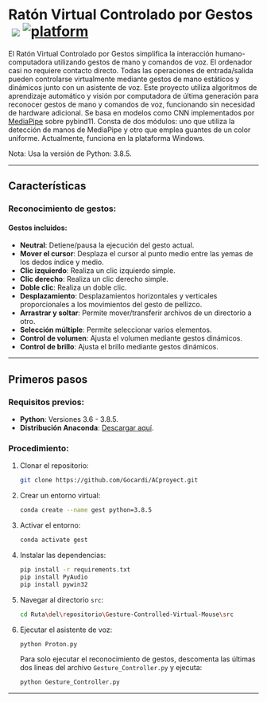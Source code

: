 # Ratón Virtual Controlado por Gestos &nbsp;[![](https://img.shields.io/badge/python-3.8.5-blue.svg)](https://www.python.org/downloads/) [![platform](https://img.shields.io/badge/platform-windows-green.svg)](https://github.com/xenon-19/Gesture_Controller)

El Ratón Virtual Controlado por Gestos simplifica la interacción humano-computadora utilizando gestos de mano y comandos de voz. El ordenador casi no requiere contacto directo. Todas las operaciones de entrada/salida pueden controlarse virtualmente mediante gestos de mano estáticos y dinámicos junto con un asistente de voz. Este proyecto utiliza algoritmos de aprendizaje automático y visión por computadora de última generación para reconocer gestos de mano y comandos de voz, funcionando sin necesidad de hardware adicional. Se basa en modelos como CNN implementados por [MediaPipe](https://github.com/google/mediapipe) sobre pybind11. Consta de dos módulos: uno que utiliza la detección de manos de MediaPipe y otro que emplea guantes de un color uniforme. Actualmente, funciona en la plataforma Windows.

Nota: Usa la versión de Python: 3.8.5.

---

## Características

### Reconocimiento de gestos:

#### Gestos incluidos:
- **Neutral**: Detiene/pausa la ejecución del gesto actual.  
- **Mover el cursor**: Desplaza el cursor al punto medio entre las yemas de los dedos índice y medio.
- **Clic izquierdo**: Realiza un clic izquierdo simple.
- **Clic derecho**: Realiza un clic derecho simple.
- **Doble clic**: Realiza un doble clic.
- **Desplazamiento**: Desplazamientos horizontales y verticales proporcionales a los movimientos del gesto de pellizco.
- **Arrastrar y soltar**: Permite mover/transferir archivos de un directorio a otro.
- **Selección múltiple**: Permite seleccionar varios elementos.
- **Control de volumen**: Ajusta el volumen mediante gestos dinámicos.
- **Control de brillo**: Ajusta el brillo mediante gestos dinámicos.

---

## Primeros pasos

### Requisitos previos:
- **Python**: Versiones 3.6 - 3.8.5.
- **Distribución Anaconda**: [Descargar aquí](https://www.anaconda.com/products/individual).

### Procedimiento:

1. Clonar el repositorio:
   ```bash
   git clone https://github.com/Gocardi/ACproyect.git
   ```
2. Crear un entorno virtual:
   ```bash
   conda create --name gest python=3.8.5
   ```
3. Activar el entorno:
   ```bash
   conda activate gest
   ```
4. Instalar las dependencias:
   ```bash
   pip install -r requirements.txt
   pip install PyAudio
   pip install pywin32
   ```
5. Navegar al directorio `src`:
   ```bash
   cd Ruta\del\repositorio\Gesture-Controlled-Virtual-Mouse\src
   ```
6. Ejecutar el asistente de voz:
   ```bash
   python Proton.py
   ```
   Para solo ejecutar el reconocimiento de gestos, descomenta las últimas dos líneas del archivo `Gesture_Controller.py` y ejecuta:
   ```bash
   python Gesture_Controller.py
   ```

---